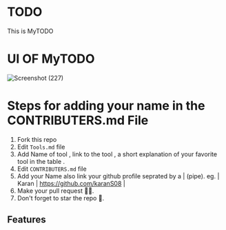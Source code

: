 # TODO
This is MyTODO

# UI OF MyTODO
![Screenshot (227)](https://user-images.githubusercontent.com/86179143/195296388-91de3e84-9903-49d3-a8aa-ad0be21da259.png)



# Steps for adding your name in the CONTRIBUTERS.md File

1. Fork this repo
2. Edit `Tools.md` file 
3. Add Name of tool , link to the tool , a short  explanation of your favorite tool in the table .
4. Edit `CONTRIBUTERS.md` file
5. Add your Name also link your github profile seprated by a | (pipe).
    eg. | Karan | https://github.com/karanS08 | 
6. Make your pull request 🙌🏽.
7. Don't forget to star the repo 🙂.
## Features
